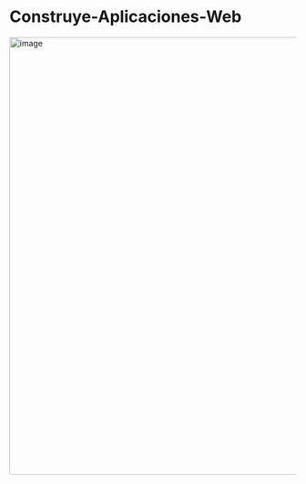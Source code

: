 # Construye-Aplicaciones-Web

<img width="1366" height="768" alt="image" src="https://github.com/user-attachments/assets/4dc55a22-5d16-4e00-89d0-48f27ce8fea2" />



